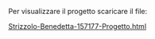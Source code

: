 Per visualizzare il progetto scaricare il file:

[Strizzolo-Benedetta-157177-Progetto.html](https://github.com/BenedettaS/Progetto/blob/main/Strizzolo-Benedetta-157177-Progetto.html)
